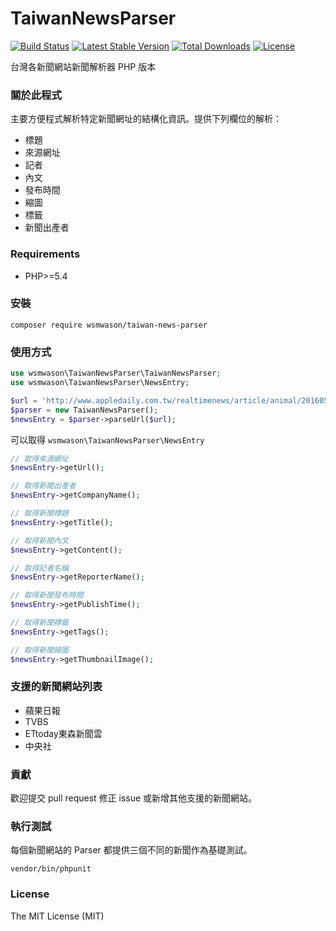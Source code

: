 TaiwanNewsParser
===

[![Build Status](https://travis-ci.org/wsmwason/taiwan-news-parser.svg)](https://travis-ci.org/wsmwason/taiwan-news-parser)
[![Latest Stable Version](https://poser.pugx.org/wsmwason/taiwan-news-parser/v/stable)](https://packagist.org/packages/wsmwason/taiwan-news-parser)
[![Total Downloads](https://poser.pugx.org/wsmwason/taiwan-news-parser/downloads)](https://packagist.org/packages/wsmwason/taiwan-news-parser)
[![License](https://poser.pugx.org/wsmwason/taiwan-news-parser/license)](https://packagist.org/packages/wsmwason/taiwan-news-parser)

台灣各新聞網站新聞解析器 PHP 版本

### 關於此程式

主要方便程式解析特定新聞網址的結構化資訊。提供下列欄位的解析：

 * 標題
 * 來源網址
 * 記者
 * 內文
 * 發布時間
 * 縮圖
 * 標籤
 * 新聞出產者

### Requirements

 * PHP>=5.4

### 安裝

    composer require wsmwason/taiwan-news-parser

### 使用方式

```php
use wsmwason\TaiwanNewsParser\TaiwanNewsParser;
use wsmwason\TaiwanNewsParser\NewsEntry;

$url = 'http://www.appledaily.com.tw/realtimenews/article/animal/20160518/864733/';
$parser = new TaiwanNewsParser();
$newsEntry = $parser->parseUrl($url);
```

可以取得 `wsmwason\TaiwanNewsParser\NewsEntry`

```php
// 取得來源網址
$newsEntry->getUrl();

// 取得新聞出產者
$newsEntry->getCompanyName();

// 取得新聞標題
$newsEntry->getTitle();

// 取得新聞內文
$newsEntry->getContent();

// 取得記者名稱
$newsEntry->getReporterName();

// 取得新聞發布時間
$newsEntry->getPublishTime();

// 取得新聞標籤
$newsEntry->getTags();

// 取得新聞縮圖
$newsEntry->getThumbnailImage();
```

### 支援的新聞網站列表

 * 蘋果日報
 * TVBS
 * ETtoday東森新聞雲
 * 中央社

### 貢獻

歡迎提交 pull request 修正 issue 或新增其他支援的新聞網站。

### 執行測試

每個新聞網站的 Parser 都提供三個不同的新聞作為基礎測試。

    vendor/bin/phpunit

### License

The MIT License (MIT)